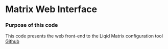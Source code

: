 # Matrix Web Interface

### Purpose of this code
This code presents the web front-end to the Liqid Matrix configuration tool
[Github](https://www.github.com/mharner33/matrix "Matrix")
